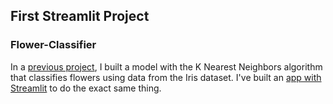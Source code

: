 ## First Streamlit Project
### Flower-Classifier

In a [previous project](https://github.com/Sabacon/Machine-Learning/blob/main/Iris%20with%20KNN.ipynb), I built a model with the K Nearest Neighbors algorithm that classifies flowers using data from the Iris dataset.
I've built an [app with Streamlit](https://sabacon-flower-classifier-flower-classifier-1yioji.streamlit.app/) to do the exact same thing.
